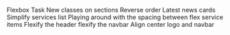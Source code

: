 Flexbox Task
New classes on sections
Reverse order Latest news cards
Simplify services list
Playing around with the spacing between flex service items 
Flexify the header
flexify the navbar
Align center logo and navbar